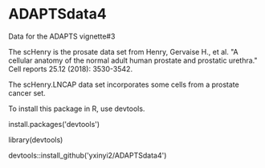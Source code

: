 # ADAPTSdata4
 
Data for the ADAPTS vignette#3

The scHenry is the prosate data set from Henry, Gervaise H., et al. "A cellular anatomy of the normal adult human prostate and prostatic urethra." Cell reports 25.12 (2018): 3530-3542.

The scHenry.LNCAP data set incorporates some cells from a prostate cancer set.

To install this package in R, use devtools.

install.packages('devtools')

library(devtools)

devtools::install_github('yxinyi2/ADAPTSdata4')
